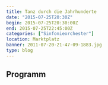 ```yaml
---
title: Tanz durch die Jahrhunderte
date: "2015-07-25T20:30Z"
begin: 2015-07-25T20:30:00Z
end: 2015-07-25T22:45:00Z
categories: ["Sinfonieorchester"]
location: Marktplatz
banner: 2011-07-20-21-47-09-1883.jpg
type: blog
---
```

## Programm

